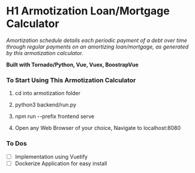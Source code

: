 # H1 Armotization Loan/Mortgage Calculator

*Amortization schedule details each periodic payment of a debt over time through regular payments on an amortizing loan/mortgage, as generated by this armotization calculator.*

**Built with Tornado/Python, Vue, Vuex, BoostrapVue**

### To Start Using This Armotization Calculator

1. cd into armotization folder

2. python3 backend/run.py

3. npm run --prefix frontend serve

4. Open any Web Browser of your choice, Navigate to localhost:8080

### To Dos
- [ ] Implementation using Vuetify
- [ ] Dockerize Application for easy install
